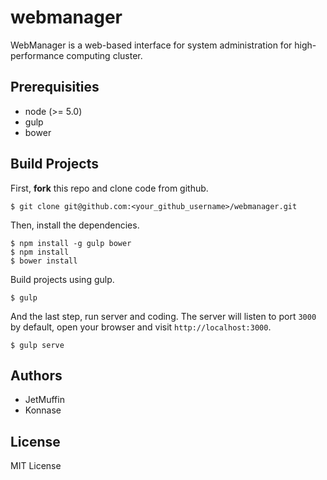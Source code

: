 # webmanager

WebManager is a web-based interface for system administration for high-performance computing cluster.

## Prerequisities

- node (>= 5.0)
- gulp
- bower

## Build Projects

First, **fork** this repo and clone code from github.

```
$ git clone git@github.com:<your_github_username>/webmanager.git
```

Then, install the dependencies.

```
$ npm install -g gulp bower
$ npm install
$ bower install
```

Build projects using gulp.

```
$ gulp
```

And the last step, run server and coding. The server will listen to port `3000` by default, open your browser and visit `http://localhost:3000`. 

```
$ gulp serve
```

## Authors

- JetMuffin
- Konnase

## License

MIT License
